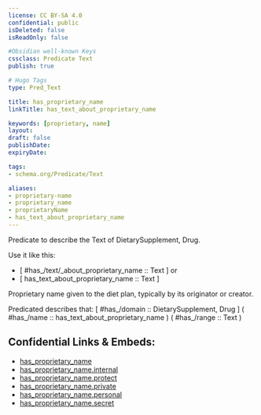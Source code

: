 ```yaml
---
license: CC BY-SA 4.0
confidential: public
isDeleted: false
isReadOnly: false

#Obsidian well-known Keys
cssclass: Predicate Text
publish: true

# Hugo Tags
type: Pred_Text

title: has_proprietary_name
linkTitle: has_text_about_proprietary_name

keywords: [proprietary, name]
layout: 
draft: false
publishDate:
expiryDate: 

tags:
- schema.org/Predicate/Text

aliases:
- proprietary-name
- proprietary_name
- proprietaryName
- has_text_about_proprietary_name
---
```


Predicate to describe the Text of DietarySupplement, Drug.

Use it like this: 
- [ #has_/text/_about_proprietary_name :: Text ] or 
- [ has_text_about_proprietary_name :: Text ] 

Proprietary name given to the diet plan, typically by its originator or creator.

Predicated describes that: 
[ #has_/domain  :: DietarySupplement, Drug ]
( #has_/name :: has_text_about_proprietary_name )
( #has_/range :: Text )



## Confidential Links & Embeds: 
- [has_proprietary_name](../../../../_public/schema.org/Predicate/Texts/has_proprietary_name.md) 
- [has_proprietary_name.internal](../../../../_internal/schema.org/Predicate/Texts/has_proprietary_name.internal.md) 
- [has_proprietary_name.protect](../../../../_protect/schema.org/Predicate/Texts/has_proprietary_name.protect.md) 
- [has_proprietary_name.private](../../../../_private/schema.org/Predicate/Texts/has_proprietary_name.private.md) 
- [has_proprietary_name.personal](../../../../_personal/schema.org/Predicate/Texts/has_proprietary_name.personal.md) 
- [has_proprietary_name.secret](../../../../_secret/schema.org/Predicate/Texts/has_proprietary_name.secret.md) 
